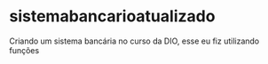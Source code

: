 # sistemabancarioatualizado
Criando um sistema bancária no curso da DIO, esse eu fiz utilizando funções
